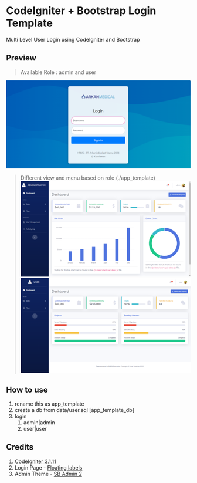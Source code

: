 # CodeIgniter + Bootstrap Login Template
 Multi Level User Login using CodeIgniter and Bootstrap
 
## Preview
> Available Role : admin and user

![Image of Login_Page](https://github.com/Awanprasetya/sistem-hrd-ci3/blob/master/LoginPage.png)

> Different view and menu based on role (./app_template)
![Image of Admin_Page](https://github.com/hanifnoerr/codeigniter_bootstrap_login/blob/master/data/page_admin.png)
![Image of User_Page](https://github.com/hanifnoerr/codeigniter_bootstrap_login/blob/master/data/page_user.png)

## How to use
1. rename this as app_template
2. create a db from data/user.sql [app_template_db]
3. login
   1. admin|admin
   2. user|user
   
## Credits
1. [CodeIgniter 3.1.11](https://codeigniter.com/)
2. Login Page - [Floating labels](https://drive.google.com/file/d/18E8b8pRrm80k3M5sqirA5lYOsODk-KOm/view?usp=drive_link)
3. Admin Theme - [SB Admin 2](https://startbootstrap.com/themes/sb-admin-2/)
